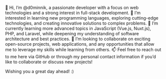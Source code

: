 👋 Hi, I’m @d0minnik, a passionate developer with a focus on web technologies and a strong interest in full-stack development.
👀 I’m interested in learning new programming languages, exploring cutting-edge technologies, and creating innovative solutions to complex problems.
🌱 I’m currently learning more advanced topics in JavaScript (Vue.js, Nuxt.js), PHP, and Laravel, while deepening my understanding of software architecture and best practices.
💞️ I’m looking to collaborate on exciting open-source projects, web applications, and any opportunities that allow me to leverage my skills while learning from others.
📫 Feel free to reach out to me here via GitHub or through my personal contact information if you’d like to collaborate or discuss new projects!


Wishing you a great day ahead! :)
